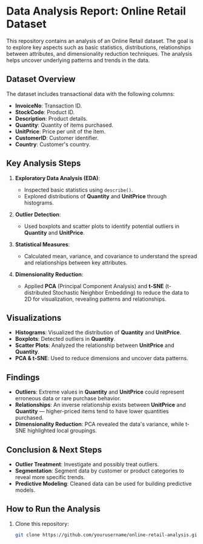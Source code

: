 
# Data Analysis Report: Online Retail Dataset

This repository contains an analysis of an Online Retail dataset. The goal is to explore key aspects such as basic statistics, distributions, relationships between attributes, and dimensionality reduction techniques. The analysis helps uncover underlying patterns and trends in the data.

## Dataset Overview

The dataset includes transactional data with the following columns:
- **InvoiceNo**: Transaction ID.
- **StockCode**: Product ID.
- **Description**: Product details.
- **Quantity**: Quantity of items purchased.
- **UnitPrice**: Price per unit of the item.
- **CustomerID**: Customer identifier.
- **Country**: Customer's country.

## Key Analysis Steps

1. **Exploratory Data Analysis (EDA)**: 
   - Inspected basic statistics using `describe()`.
   - Explored distributions of **Quantity** and **UnitPrice** through histograms.
   
2. **Outlier Detection**:
   - Used boxplots and scatter plots to identify potential outliers in **Quantity** and **UnitPrice**.

3. **Statistical Measures**:
   - Calculated mean, variance, and covariance to understand the spread and relationships between key attributes.

4. **Dimensionality Reduction**:
   - Applied **PCA** (Principal Component Analysis) and **t-SNE** (t-distributed Stochastic Neighbor Embedding) to reduce the data to 2D for visualization, revealing patterns and relationships.

## Visualizations

- **Histograms**: Visualized the distribution of **Quantity** and **UnitPrice**.
- **Boxplots**: Detected outliers in **Quantity**.
- **Scatter Plots**: Analyzed the relationship between **UnitPrice** and **Quantity**.
- **PCA & t-SNE**: Used to reduce dimensions and uncover data patterns.

## Findings

- **Outliers**: Extreme values in **Quantity** and **UnitPrice** could represent erroneous data or rare purchase behavior.
- **Relationships**: An inverse relationship exists between **UnitPrice** and **Quantity** — higher-priced items tend to have lower quantities purchased.
- **Dimensionality Reduction**: PCA revealed the data's variance, while t-SNE highlighted local groupings.

## Conclusion & Next Steps

- **Outlier Treatment**: Investigate and possibly treat outliers.
- **Segmentation**: Segment data by customer or product categories to reveal more specific trends.
- **Predictive Modeling**: Cleaned data can be used for building predictive models.

## How to Run the Analysis

1. Clone this repository:
   ```bash
   git clone https://github.com/yourusername/online-retail-analysis.git
